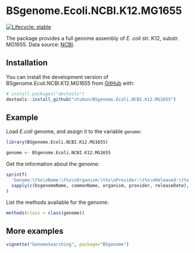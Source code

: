 
# BSgenome.Ecoli.NCBI.K12.MG1655

<!-- badges: start -->
[![Lifecycle: stable](https://img.shields.io/badge/lifecycle-stable-brightgreen.svg)](https://lifecycle.r-lib.org/articles/stages.html#stable)
<!-- badges: end -->

The package provides a full genome assembly of *E. coli* str. K12, substr. MG1655. Data source: [NCBI](https://ftp.ncbi.nlm.nih.gov/genomes/all/GCF/000/005/845/GCF_000005845.2_ASM584v2/).

## Installation

You can install the development version of BSgenome.Ecoli.NCBI.K12.MG1655 from [GitHub](https://github.com/) with:

``` r
# install.packages("devtools")
devtools::install_github("utubun/BSgenome.Ecoli.NCBI.K12.MG1655")
```

## Example

Load *E.coli* genome, and assign it to the variable `genome`:

``` r
library(BSgenome.Ecoli.NCBI.K12.MG1655)

genome <- BSgenome.Ecoli.NCBI.K12.MG1655
```

Get the information about the genome:

``` r
sprintf(
  'Genome:\t%s\nName:\t%s\nOrganism:\t%s\nProvider:\t%s\nReleased:\t%s',
  sapply(c(bsgenomeName, commonName, organism, provider, releaseDate), \(f) {f(genome)})
)
```

List the methods available for the genome:

``` r
methods(class = class(genome))
```

## More examples

``` r
vignette("GenomeSearching", package="BSgenome")
```
